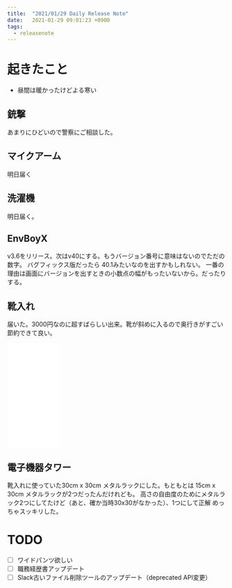 ```yaml
---
title:  "2021/01/29 Daily Release Note"
date:   2021-01-29 09:01:23 +0900
tags:
  - releasenote
---
```

# 起きたこと

* 昼間は暖かったけどよる寒い

## 銃撃

あまりにひどいので警察にご相談した。

## マイクアーム

明日届く

## 洗濯機

明日届く。

## EnvBoyX

v3.6をリリース。次はv40にする。もうバージョン番号に意味はないのでただの数字。
バグフィックス版だったら 40.1みたいなのを出すかもしれない。
一番の理由は画面にバージョンを出すときの小数点の幅がもったいないから。だったりする。

## 靴入れ

届いた。3000円なのに超すばらしい出来。靴が斜めに入るので奥行きがすごい節約できて良い。

<iframe style="width:120px;height:240px;" marginwidth="0" marginheight="0" scrolling="no" frameborder="0" src="//rcm-fe.amazon-adsystem.com/e/cm?lt1=_blank&bc1=000000&IS2=1&bg1=FFFFFF&fc1=000000&lc1=0000FF&t=yakumo07-22&language=ja_JP&o=9&p=8&l=as4&m=amazon&f=ifr&ref=as_ss_li_til&asins=B0797D5RM3&linkId=affc5ba508defacb20afad2cd0d4cf19"></iframe>

## 電子機器タワー

靴入れに使っていた30cm x 30cm メタルラックにした。もともとは 15cm x 30cm メタルラックが2つだったんだけれども。
高さの自由度のためにメタルラック2つにしてたけど（あと、確か当時30x30がなかった）、1つにして正解
めっちゃスッキリした。

# TODO 

- [ ] ワイドパンツ欲しい
- [ ] 職務経歴書アップデート
- [ ] Slack古いファイル削除ツールのアップデート（deprecated API変更）